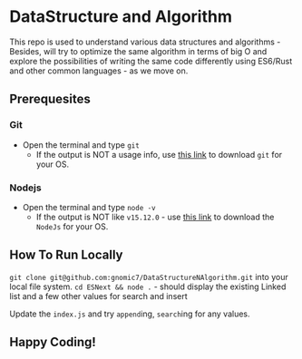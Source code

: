 # DataStructure and Algorithm

This repo is used to understand various data structures and algorithms - Besides, will try to optimize the same algorithm in terms of big O and explore the possibilities of writing the same code differently using ES6/Rust and other common languages - as we move on.

## Prerequesites

### Git

- Open the terminal and type `git`
  - If the output is NOT a usage info, use [this link](https://git-scm.com/downloads) to download `git` for your OS.

### Nodejs

- Open the terminal and type `node -v`
  - If the output is NOT like `v15.12.0` - use [this link](https://nodejs.org/en/download/) to download the `NodeJs` for your OS.

## How To Run Locally

`git clone git@github.com:gnomic7/DataStructureNAlgorithm.git` into your local file system.
`cd ESNext && node .` - should display the existing Linked list and a few other values for search and insert

Update the `index.js` and try `append`ing, `search`ing for any values.

## Happy Coding!
